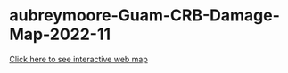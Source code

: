 # aubreymoore-Guam-CRB-Damage-Map-2022-11
[Click here to see interactive web map](https://aubreymoore.github.io/aubreymoore-Guam-CRB-Damage-Map-2022-11/webmap/#11/13.4483/144.7860)
